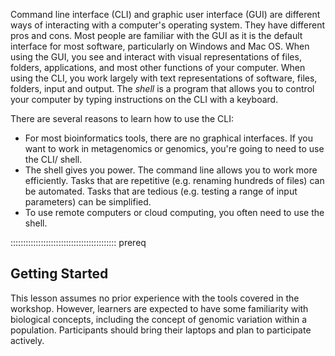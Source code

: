 Command line interface (CLI) and graphic user interface (GUI) are different ways of interacting with a computer's operating system. They have different pros and cons. Most people are familiar with the GUI as it is the default interface for most software, particularly on Windows and Mac OS. When using the GUI, you see and interact with visual representations of files, folders, applications, and most other functions of your computer.
When using the CLI, you work largely with text representations of software, files, folders, input and output.
The _shell_ is a program that allows you to control your computer by typing instructions on the CLI with a keyboard.

There are several reasons to learn how to use the CLI:

- For most bioinformatics tools, there are no graphical interfaces. If you want to work in metagenomics or genomics, you're going to need to use the CLI/ shell.
- The shell gives you power. The command line allows you to work more efficiently. Tasks that are repetitive (e.g. renaming hundreds of files) can be automated. Tasks that are tedious (e.g. testing a range of input parameters) can be simplified.
- To use remote computers or cloud computing, you often need to use the shell.

:::::::::::::::::::::::::::::::::::::::::: prereq

## Getting Started

This lesson assumes no prior experience with the tools covered in the workshop.
However, learners are expected to have some familiarity with biological concepts,
including the
concept of genomic variation within a population. Participants should bring their laptops and plan to participate actively.
